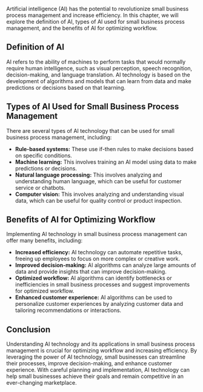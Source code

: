 

Artificial intelligence (AI) has the potential to revolutionize small business process management and increase efficiency. In this chapter, we will explore the definition of AI, types of AI used for small business process management, and the benefits of AI for optimizing workflow.

Definition of AI
----------------

AI refers to the ability of machines to perform tasks that would normally require human intelligence, such as visual perception, speech recognition, decision-making, and language translation. AI technology is based on the development of algorithms and models that can learn from data and make predictions or decisions based on that learning.

Types of AI Used for Small Business Process Management
------------------------------------------------------

There are several types of AI technology that can be used for small business process management, including:

* **Rule-based systems:** These use if-then rules to make decisions based on specific conditions.
* **Machine learning:** This involves training an AI model using data to make predictions or decisions.
* **Natural language processing:** This involves analyzing and understanding human language, which can be useful for customer service or chatbots.
* **Computer vision:** This involves analyzing and understanding visual data, which can be useful for quality control or product inspection.

Benefits of AI for Optimizing Workflow
--------------------------------------

Implementing AI technology in small business process management can offer many benefits, including:

* **Increased efficiency:** AI technology can automate repetitive tasks, freeing up employees to focus on more complex or creative work.
* **Improved decision-making:** AI algorithms can analyze large amounts of data and provide insights that can improve decision-making.
* **Optimized workflow:** AI algorithms can identify bottlenecks or inefficiencies in small business processes and suggest improvements for optimized workflow.
* **Enhanced customer experience:** AI algorithms can be used to personalize customer experiences by analyzing customer data and tailoring recommendations or interactions.

Conclusion
----------

Understanding AI technology and its applications in small business process management is crucial for optimizing workflow and increasing efficiency. By leveraging the power of AI technology, small businesses can streamline their processes, improve decision-making, and enhance customer experience. With careful planning and implementation, AI technology can help small businesses achieve their goals and remain competitive in an ever-changing marketplace.

